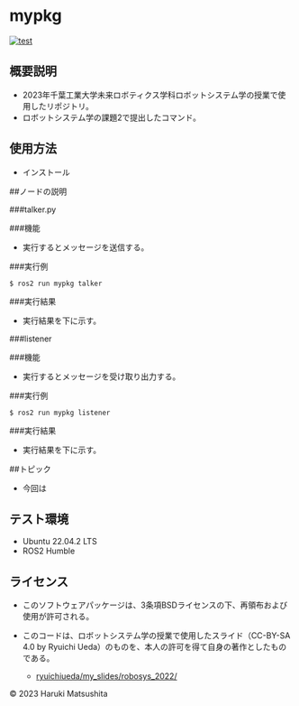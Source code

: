 # mypkg
[![test](https://github.com/harus860723/mypkg/actions/workflows/test.yml/badge.svg)](https://github.com/harus860723/mypkg/actions/workflows/test.yml)
## 概要説明
* 2023年千葉工業大学未来ロボティクス学科ロボットシステム学の授業で使用したリポジトリ。
* ロボットシステム学の課題2で提出したコマンド。

## 使用方法
* インストール

##ノードの説明


###talker.py


###機能
* 実行するとメッセージを送信する。

###実行例

```
$ ros2 run mypkg talker
```

###実行結果
* 実行結果を下に示す。 

###listener

###機能
* 実行するとメッセージを受け取り出力する。

###実行例

```
$ ros2 run mypkg listener
```

###実行結果
* 実行結果を下に示す。

##トピック
* 今回は

## テスト環境
* Ubuntu 22.04.2 LTS
* ROS2 Humble

## ライセンス
* このソフトウェアパッケージは、3条項BSDライセンスの下、再領布および使用が許可される。

* このコードは、ロボットシステム学の授業で使用したスライド（CC-BY-SA 4.0 by Ryuichi Ueda）のものを、本人の許可を得て自身の著作としたものである。
	* [ryuichiueda/my_slides/robosys_2022/](https://github.com/ryuichiueda/my_slides/tree/master/robosys_2022)

© 2023 Haruki Matsushita
